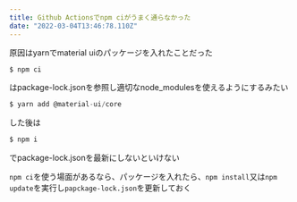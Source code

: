 ```yaml
---
title: Github Actionsでnpm ciがうまく通らなかった
date: "2022-03-04T13:46:78.110Z"
---
```


原因はyarnでmaterial uiのパッケージを入れたことだった
```js
$ npm ci
```
はpackage-lock.jsonを参照し適切なnode_modulesを使えるようにするみたい
```js
$ yarn add @material-ui/core
```
した後は
```js
$ npm i
```
でpackage-lock.jsonを最新にしないといけない

`npm ci`を使う場面があるなら、パッケージを入れたら、`npm install`又は`npm update`を実行し`papckage-lock.json`を更新しておく
